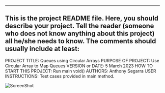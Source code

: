 
------------------------------------------------------------------------
This is the project README file. Here, you should describe your project.
Tell the reader (someone who does not know anything about this project)
all he/she needs to know. The comments should usually include at least:
------------------------------------------------------------------------

PROJECT TITLE: Queues using Circular Arrays
PURPOSE OF PROJECT: Use Circular Array to Map Queues
VERSION or DATE:    5 March 2023
HOW TO START THIS PROJECT:  Run main void()
AUTHORS:    Anthony Segarra
USER INSTRUCTIONS:  Test cases provided in main method.

![ScreenShot](/Asssignment.png)